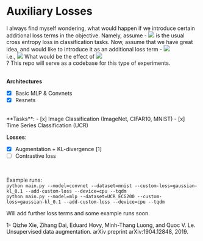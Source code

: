 # Auxiliary Losses
I always find myself wondering, what would happen if we introduce certain additional loss terms in the objective. Namely, assume - <img src="https://latex.codecogs.com/gif.latex?%5Cmathcal%7BL%7D_%7BCE%7D" />  is the usual cross entropy loss in classification tasks. Now, assume that we have great idea, and would like to introduce it as an additional loss term - <img src="https://latex.codecogs.com/gif.latex?%5Cmathcal%7BL%7D_%7BCustom%7D" />  
i.e., 
<img src="https://latex.codecogs.com/gif.latex?%5Cmathcal%7BL%7D_%7BTotal%7D%20%3D%20%5Cmathcal%7BL%7D_%7BCE%7D%20&plus;%20%5Cmathcal%7BL%7D_%7BCustom%7D" /> 
What would be the effect of <img src="https://latex.codecogs.com/gif.latex?%5Cmathcal%7BL%7D_%7BCustom%7D" />  <br> ?
This repo will serve as a codebase for this type of experiments. <br>
<br>

**Architectures**
- [x] Basic MLP & Convnets
- [x] Resnets
<br>
**Tasks**: 
- [x] Image Classification (ImageNet, CIFAR10, MNIST)
- [x] Time Series Classification (UCR) 
<br> 

**Losses**: 
- [x] Augmentation + KL-divergence [1] <br> 
- [ ] Contrastive loss <br>

<br> 

Example runs: <br>
`python main.py --model=convnet --dataset=mnist --custom-loss=gaussian-kl_0.1 --add-custom-loss --device=cpu --tqdm` <br>
`python main.py --model=mlp --dataset=UCR_ECG200 --custom-loss=gaussian-kl_0.1 --add-custom-loss --device=cpu --tqdm` <br>

Will add further loss terms and some example runs soon. <br>


1- Qizhe Xie, Zihang Dai, Eduard Hovy, Minh-Thang Luong, and Quoc V. Le. Unsupervised data augmentation. arXiv preprint arXiv:1904.12848, 2019.
